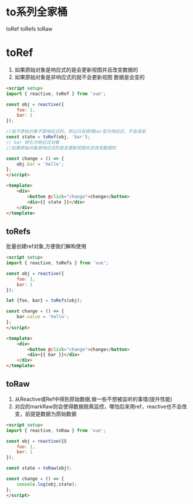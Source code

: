 # to系列全家桶

toRef  toRefs  toRaw
# toRef
1. 如果原始对象是响应式的是会更新视图并且改变数据的
2. 如果原始对象是非响应式的就不会更新视图 数据是会变的
```html
<script setup>
import { reactive, toRef } from 'vue';

const obj = reactive({
    foo: 1,
    bar: 1
});

//由于原始对象不是响应式的，所以只会使得bar变为响应式，不会渲染
const state = toRef(obj, 'bar');
// bar 转化为响应式对象
//如果原始对象是响应式的是会更新视图并且改变数据的

const change = () => {
    obj.bar = 'hello';
};
</script>

<template>
    <div>
        <button @click="change">change</button>
        <div>{{ state }}</div>
    </div>
</template>
```
## toRefs
批量创建ref对象,方便我们解构使用
```html
<script setup>
import { reactive, toRefs } from 'vue';

const obj = reactive({
    foo: 1,
    bar: 1
});

let {foo, bar} = toRefs(obj);

const change = () => {
    bar.value = 'hello';
};
</script>

<template>
    <div>
        <button @click="change">change</button>
        <div>{{ bar }}</div>
    </div>
</template>
```
## toRaw
1. 从Reactive或Ref中得到原始数据,做一些不想被监听的事情(提升性能)
2. 对应的markRaw则会使得数据脱离监控，哪怕后来用ref，reactive也不会改变，前提是数据为原始数据
```html
<script setup>
import { reactive, toRaw } from 'vue';

const obj = reactive({S
    foo: 1,
    bar: 1
});

const state = toRaw(obj);

const change = () => {
    console.log(obj,state);
};
</script>
```